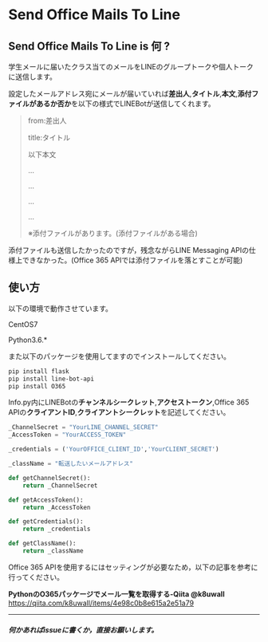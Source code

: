 # Send Office Mails To Line

## Send Office Mails To Line is 何 ?

学生メールに届いたクラス当てのメールをLINEのグループトークや個人トークに送信します。

設定したメールアドレス宛にメールが届いていれば**差出人**,**タイトル**,**本文**,**添付ファイルがあるか否か**を以下の様式でLINEBotが送信してくれます。

>from:差出人
>
>title:タイトル
>
>以下本文
>
>...
>
>...
>
>...
>
>...
>
>※添付ファイルがあります。(添付ファイルがある場合)

添付ファイルも送信したかったのですが，残念ながらLINE Messaging APIの仕様上できなかった。(Office 365 APIでは添付ファイルを落とすことが可能)

## 使い方

以下の環境で動作させています。

CentOS7

Python3.6.*

また以下のパッケージを使用してますのでインストールしてください。

```bash
pip install flask
pip install line-bot-api
pip install O365
```

Info.py内にLINEBotの**チャンネルシークレット**,**アクセストークン**,Office 365 APIの**クライアントID**,**クライアントシークレット**を記述してください。

```python
_ChannelSecret = "YourLINE_CHANNEL_SECRET"
_AccessToken = "YourACCESS_TOKEN"

_credentials = ('YourOFFICE_CLIENT_ID','YourCLIENT_SECRET')

_className = "転送したいメールアドレス"

def getChannelSecret():
    return _ChannelSecret

def getAccessToken():
    return _AccessToken

def getCredentials():
    return _credentials

def getClassName():
    return _className
```

Office 365 APIを使用するにはセッティングが必要なため，以下の記事を参考に行ってください。

**PythonのO365パッケージでメール一覧を取得する-Qiita @k8uwall**
https://qiita.com/k8uwall/items/4e98c0b8e615a2e51a79



-----

##### 何かあればissueに書くか，直接お願いします。





